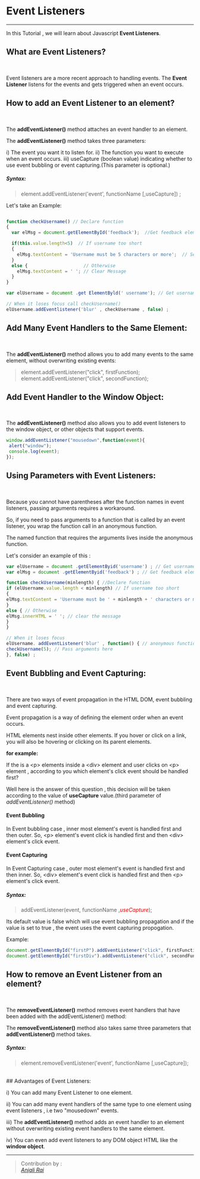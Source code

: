 # Event Listeners
---

In this Tutorial , we will learn about Javascript **Event Listeners**.

## What are Event Listeners?
<br>

Event listeners are a more recent approach to handling events. The **Event Listener** listens for the events and gets triggered when an event occurs.


## How to add an Event Listener to an element?
<br>


The   **addEventListener()**  method attaches an event handler to an element.


The **addEventListener()** method takes three parameters:

 i)   The event you want it to listen for.
 ii)  The function you want to execute when an event occurs.
 iii) useCapture (boolean value) indicating whether to use event bubbling or event capturing.(This parameter is optional.)

 ##### Syntax:

> element.addEventListener('event', functionName [,useCapture]) ;


Let's take an Example:

```js

function checkUsername() // Declare function
{
  var elMsg = document.getElementById('feedback');  //Get feedback element  

  if(this.value.length<5)  // If username too short
  {
    elMsg.textContent = 'Username must be 5 characters or more';  // Set Message
  }
  else {                     // Otherwise
    elMsg.textContent = ' '; // Clear Message
  }
}

var elUsername = document .get ElementByld(' username'); // Get username input

// When it loses focus call checkUsername()
elUsername.addEventlistener('blur' , checkUsername , false) ;
```


## Add Many Event Handlers to the Same Element:
<br>

The **addEventListener()** method allows you to add many events to the same element, without overwriting existing events:


>element.addEventListener("click", firstFunction);
element.addEventListener("click", secondFunction);


## Add Event Handler to the Window Object:
<br>

The **addEventListener()** method also allows you to add event listeners to the window object, or other objects that support events.

```js
window.addEventListener("mousedown",function(event){
 alert("window");
 console.log(event);
});
```

## Using Parameters with Event Listeners:
<br>

Because you cannot have parentheses after the function names in event listeners, passing arguments requires a workaround.

So, if you need to pass arguments to a function that is called by an event listener, you wrap the function call in an anonymous function.

The named function that requires the arguments lives inside the anonymous function.

Let's consider an example of this :

```js
var elUsername = document .getElementByid('username') ; // Get username input
var elMsg = document .getElementByid('feedback') ; // Get feedback element

function checkUsername(minlength) { //Declare function
if (elUsername.value.length < minlength) // If username too short
{
elMsg.textContent = 'Username must be ' + minlength + ' characters or more'; // Set the error message
}
else { // Otherwise
elMsg.innerHTML = ' '; // clear the message
}
}

// When it loses focus
elUsername. addEventListener('blur' , function() { // anonymous function
checkUsername(5); // Pass arguments here
}, false) ;

```

## Event Bubbling and Event Capturing:
<br>

There are two ways of event propagation in the HTML DOM, event bubbling and event capturing.

Event propagation is a way of defining the element order when an event occurs.

HTML elements nest inside other elements. If you hover or click on a link, you will also be hovering or clicking on its parent elements.

**for example:**

If the is a \<p> elements inside a \<div> element and user clicks on \<p> element , according to you which element's click event should be handled first?

Well here is the answer of this question , this decision will be taken according to the value of **useCapture** value.(third parameter of *addEventListener()* method)
<br>

#### Event Bubbling

In Event bubbling case , inner most element's event is handled first  and then outer. So, \<p> element's event click is handled first and  then \<div> element's click event.

#### Event Capturing

In Event Capturing case , outer most element's event is handled first  and then inner. So, \<div> element's event click is handled first and  then \<p> element's click event.


 ##### Syntax:
 >addEventListener(event, functionName ,<span style="color:#E90000">*useCapture*</span>);


 Its default value is false which will use event bubbling propagation and if the value is set to true , the event uses the event capturing propogation.

 Example:

 ```js
document.getElementById("firstP").addEventListener("click", firstFunction, true);
document.getElementById("firstDiv").addEventListener("click", secondFunction, true)
```


## How to remove an Event Listener from an element?
<br>

The **removeEventListener()** method removes event handlers that have been added with the addEventListener() method:

The **removeEventListener()** method also takes same three parameters that **addEventListener()** method takes.

##### Syntax:

>element.removeEventListener('event', functionName [,useCapture]);
<br>
## Advantages of Event Listeners:
<br>

i) You can add many Event Listener to one element.

ii) You can add many event handlers of the same type to one element using event listeners , i.e two "mousedown" events.

iii) The **addEventListener()** method adds an event handler to an element without overwriting existing event handlers to the same element.

iv) You can even add event listeners to any DOM object  HTML  like the **window object**.

---

> Contribution by :  
> <cite>[Anjali Rai](https://github.com/anjalirai12)</cite>
